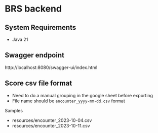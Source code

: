 # BRS backend

## System Requirements
 - Java 21


## Swagger endpoint

http://localhost:8080/swagger-ui/index.html


## Score csv file format
 - Need to do a manual grouping in the google sheet before exporting
 - File name should be `encounter_yyyy-mm-dd.csv` format

Samples
 - resources/encounter_2023-10-04.csv
 - resources/encounter_2023-10-11.csv
